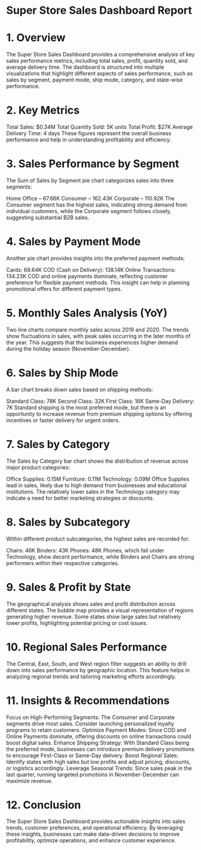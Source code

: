 
# Super Store Sales Dashboard Report
# 1. Overview
The Super Store Sales Dashboard provides a comprehensive analysis of key sales performance metrics, including total sales, profit, quantity sold, and average delivery time. The dashboard is structured into multiple visualizations that highlight different aspects of sales performance, such as sales by segment, payment mode, ship mode, category, and state-wise performance.

# 2. Key Metrics
Total Sales: $0.34M
Total Quantity Sold: 5K units
Total Profit: $27K
Average Delivery Time: 4 days
These figures represent the overall business performance and help in understanding profitability and efficiency.

# 3. Sales Performance by Segment
The Sum of Sales by Segment pie chart categorizes sales into three segments:

Home Office – 67.66K
Consumer – 162.43K
Corporate – 110.92K
The Consumer segment has the highest sales, indicating strong demand from individual customers, while the Corporate segment follows closely, suggesting substantial B2B sales.

# 4. Sales by Payment Mode
Another pie chart provides insights into the preferred payment methods:

Cards: 68.64K
COD (Cash on Delivery): 138.14K
Online Transactions: 134.23K
COD and online payments dominate, reflecting customer preference for flexible payment methods. This insight can help in planning promotional offers for different payment types.

# 5. Monthly Sales Analysis (YoY)
Two line charts compare monthly sales across 2019 and 2020. The trends show fluctuations in sales, with peak sales occurring in the later months of the year. This suggests that the business experiences higher demand during the holiday season (November-December).

# 6. Sales by Ship Mode
A bar chart breaks down sales based on shipping methods:

Standard Class: 78K
Second Class: 32K
First Class: 16K
Same-Day Delivery: 7K
Standard shipping is the most preferred mode, but there is an opportunity to increase revenue from premium shipping options by offering incentives or faster delivery for urgent orders.

# 7. Sales by Category
The Sales by Category bar chart shows the distribution of revenue across major product categories:

Office Supplies: 0.15M
Furniture: 0.11M
Technology: 0.09M
Office Supplies lead in sales, likely due to high demand from businesses and educational institutions. The relatively lower sales in the Technology category may indicate a need for better marketing strategies or discounts.

# 8. Sales by Subcategory
Within different product subcategories, the highest sales are recorded for:

Chairs: 46K
Binders: 43K
Phones: 48K
Phones, which fall under Technology, show decent performance, while Binders and Chairs are strong performers within their respective categories.

# 9. Sales & Profit by State
The geographical analysis shows sales and profit distribution across different states. The bubble map provides a visual representation of regions generating higher revenue. Some states show large sales but relatively lower profits, highlighting potential pricing or cost issues.

# 10. Regional Sales Performance
The Central, East, South, and West region filter suggests an ability to drill down into sales performance by geographic location. This feature helps in analyzing regional trends and tailoring marketing efforts accordingly.

# 11. Insights & Recommendations
Focus on High-Performing Segments: The Consumer and Corporate segments drive most sales. Consider launching personalized loyalty programs to retain customers.
Optimize Payment Modes: Since COD and Online Payments dominate, offering discounts on online transactions could boost digital sales.
Enhance Shipping Strategy: With Standard Class being the preferred mode, businesses can introduce premium delivery promotions to encourage First-Class or Same-Day delivery.
Boost Regional Sales: Identify states with high sales but low profits and adjust pricing, discounts, or logistics accordingly.
Leverage Seasonal Trends: Since sales peak in the last quarter, running targeted promotions in November-December can maximize revenue.

# 12. Conclusion
The Super Store Sales Dashboard provides actionable insights into sales trends, customer preferences, and operational efficiency. By leveraging these insights, businesses can make data-driven decisions to improve profitability, optimize operations, and enhance customer experience.

